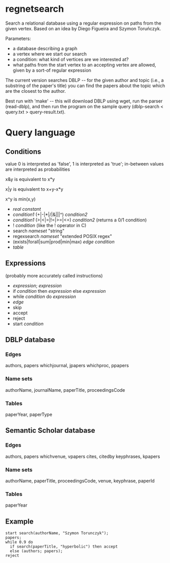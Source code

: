 # regnetsearch
Search a relational database using a regular expression on paths from the given vertex. Based on an idea by Diego Figueira and Szymon Toruńczyk.

Parameters:
- a database describing a graph
- a vertex where we start our search
- a condition: what kind of vertices are we interested at?
- what paths from the start vertex to an accepting vertex are allowed, given by a sort-of regular expression

The current version searches DBLP -- for the given author and topic (i.e., a substring of the paper's title) you can find the papers about the topic which are the closest to the author.

Best run with 'make' -- this will download DBLP using wget, run the parser (read-dblp), and then run the program on the sample query (dblp-search < query.txt > query-result.txt).

# Query language

## Conditions

value 0 is interpreted as 'false', 1 is interpreted as 'true'; in-between values are interpreted as probabilities

x&y is equivalent to x\*y

x|y is equivalent to x+y-x\*y

x^y is min(x,y)

* _real constant_
* _condition1_ (+|-|\*|/|&|||^) _condition2_
* _condition1_ (>|<|=|!=|>=|<=) _condition2_ (returns a 0/1 condition)
* ! _condition_ (like the ! operator in C)
* search _nameset_ "string"
* regexsearch _nameset_ "extended POSIX regex"
* (exists|forall|sum|prod|min|max) _edge_ _condition_
* _table_

## Expressions
(probably more accurately called instructions)

* _expression_; _expression_
* if _condition_ then _expression_ else _expression_
* while _condition_ do _expression_
* _edge_
* skip
* accept
* reject
* start _condition_

## DBLP database

### Edges

authors, papers
whichjournal, jpapers
whichproc, ppapers

### Name sets

authorName, journalName, paperTitle, proceedingsCode

### Tables 

paperYear, paperType

## Semantic Scholar database

### Edges

authors, papers
whichvenue, vpapers
cites, citedby
keyphrases, kpapers

### Name sets

authorName, paperTitle, proceedingsCode, venue, keyphrase, paperId

### Tables 

paperYear

## Example

    start search(authorName, "Szymon Torunczyk");
    papers;
    while 0.9 do
      if search(paperTitle, "hyperbolic") then accept
      else (authors; papers);
    reject

